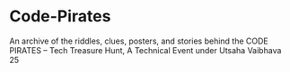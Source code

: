 # Code-Pirates
An archive of the riddles, clues, posters, and stories behind the CODE PIRATES – Tech Treasure Hunt, A Technical Event under Utsaha Vaibhava 25
